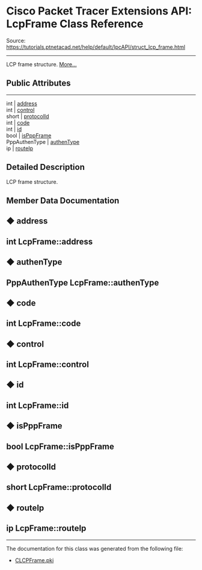 # Cisco Packet Tracer Extensions API: LcpFrame Class Reference

Source: https://tutorials.ptnetacad.net/help/default/IpcAPI/struct_lcp_frame.html

---

LCP frame structure. [More...](struct_lcp_frame.html#details)

##  Public Attributes  
  
---  
int | [address](struct_lcp_frame.html#ad167587157f6629e8b9152ab12abd0e6)  
int | [control](struct_lcp_frame.html#a05546f8b3006f48a5acbda6381dbb899)  
short | [protocolId](struct_lcp_frame.html#ab7bd4ca00c3929b91f18715b44276c6e)  
int | [code](struct_lcp_frame.html#a58053ceb3573a87fe3dbe40d592b8412)  
int | [id](struct_lcp_frame.html#a5876b19b72f9b3aad2cc583ff9c7be16)  
bool | [isPppFrame](struct_lcp_frame.html#a375844a47cbca370fa701d6a5a7e60eb)  
PppAuthenType | [authenType](struct_lcp_frame.html#ab91db03931bcec48959c02364200855a)  
ip | [routeIp](struct_lcp_frame.html#afa8e99d3e38761c1603f6b8fdbe87657)  
  
## Detailed Description

LCP frame structure. 

## Member Data Documentation

## ◆ address

int LcpFrame::address  
---  
  
## ◆ authenType

PppAuthenType LcpFrame::authenType  
---  
  
## ◆ code

int LcpFrame::code  
---  
  
## ◆ control

int LcpFrame::control  
---  
  
## ◆ id

int LcpFrame::id  
---  
  
## ◆ isPppFrame

bool LcpFrame::isPppFrame  
---  
  
## ◆ protocolId

short LcpFrame::protocolId  
---  
  
## ◆ routeIp

ip LcpFrame::routeIp  
---  
  
* * *

The documentation for this class was generated from the following file:

  * [CLCPFrame.pki](_c_l_c_p_frame_8pki.html)



